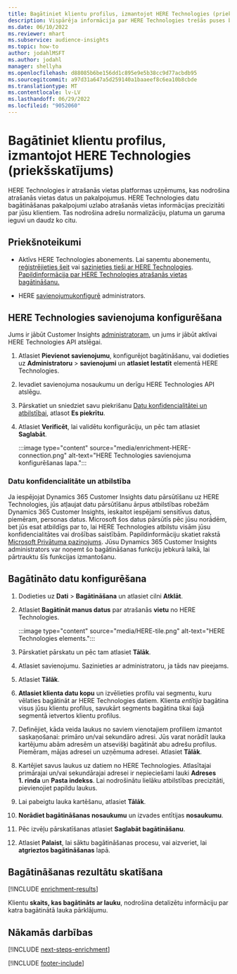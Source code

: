 ```yaml
---
title: Bagātiniet klientu profilus, izmantojot HERE Technologies (priekšskatījums)
description: Vispārēja informācija par HERE Technologies trešās puses bagātināšanu.
ms.date: 06/10/2022
ms.reviewer: mhart
ms.subservice: audience-insights
ms.topic: how-to
author: jodahlMSFT
ms.author: jodahl
manager: shellyha
ms.openlocfilehash: d88085b6be156dd1c895e9e5b38cc9d77acbdb95
ms.sourcegitcommit: a97d31a647a5d259140a1baaeef8c6ea10b8cbde
ms.translationtype: MT
ms.contentlocale: lv-LV
ms.lasthandoff: 06/29/2022
ms.locfileid: "9052060"
---
```

# <a name="enrich-customer-profiles-with-here-technologies-preview"></a>Bagātiniet klientu profilus, izmantojot HERE Technologies (priekšskatījums)

HERE Technologies ir atrašanās vietas platformas uzņēmums, kas nodrošina atrašanās vietas datus un pakalpojumus. HERE Technologies datu bagātināšanas pakalpojumi uzlabo atrašanās vietas informācijas precizitāti par jūsu klientiem. Tas nodrošina adrešu normalizāciju, platuma un garuma ieguvi un daudz ko citu.

## <a name="prerequisites"></a>Priekšnoteikumi

- Aktīvs HERE Technologies abonements. Lai saņemtu abonementu, [reģistrējieties šeit](https://developer.here.com/sign-up?utm_medium=referral&utm_source=Microsoft-Dynamics-CI&create=Freemium-Basic) vai [sazinieties tieši ar HERE Technologies](https://developer.here.com/help?utm_medium=referral&utm_source=Microsoft-Dynamics-CI#how-can-we-help-you). [Papildinformācija par HERE Technologies atrašanās vietas bagātināšanu.](https://developer.here.com/location-enrichment?cid=Dev-MicrosoftDynamics-DB-0-Dev-&utm_source=MicrosoftDynamics&utm_medium=referral&utm_campaign=Online_Dev_ReferralMicrosoft)

- HERE [savienojumu](connections.md)[konfigurē](#configure-the-connection-for-here-technologies) administrators.

## <a name="configure-the-connection-for-here-technologies"></a>HERE Technologies savienojuma konfigurēšana

Jums ir jābūt Customer Insights [administratoram](permissions.md#admin), un jums ir jābūt aktīvai HERE Technologies API atslēgai.

1. Atlasiet **Pievienot savienojumu**, konfigurējot bagātināšanu, vai dodieties uz **Administratoru** > **savienojumi** un **atlasiet Iestatīt** elementā HERE Technologies.

1. Ievadiet savienojuma nosaukumu un derīgu HERE Technologies API atslēgu.

1. Pārskatiet un sniedziet savu piekrišanu [Datu konfidencialitātei un atbilstībai](#data-privacy-and-compliance), atlasot **Es piekrītu**.

1. Atlasiet **Verificēt**, lai validētu konfigurāciju, un pēc tam atlasiet **Saglabāt**.

   :::image type="content" source="media/enrichment-HERE-connection.png" alt-text="HERE Technologies savienojuma konfigurēšanas lapa.":::

### <a name="data-privacy-and-compliance"></a>Datu konfidencialitāte un atbilstība

Ja iespējojat Dynamics 365 Customer Insights datu pārsūtīšanu uz HERE Technologies, jūs atļaujat datu pārsūtīšanu ārpus atbilstības robežām Dynamics 365 Customer Insights, ieskaitot iespējami sensitīvus datus, piemēram, personas datus. Microsoft šos datus pārsūtīs pēc jūsu norādēm, bet jūs esat atbildīgs par to, lai HERE Technologies atbilstu visām jūsu konfidencialitātes vai drošības saistībām. Papildinformāciju skatiet rakstā [Microsoft Privātuma paziņojums](https://go.microsoft.com/fwlink/?linkid=396732).
Jūsu Dynamics 365 Customer Insights administrators var noņemt šo bagātināšanas funkciju jebkurā laikā, lai pārtrauktu šīs funkcijas izmantošanu.

## <a name="configure-the-enrichment"></a>Bagātināto datu konfigurēšana

1. Dodieties uz **Dati** > **Bagātināšana** un atlasiet cilni **Atklāt**.

1. Atlasiet **Bagātināt manus datus** par atrašanās **vietu** no HERE Technologies.

   :::image type="content" source="media/HERE-tile.png" alt-text="HERE Technologies elements.":::

1. Pārskatiet pārskatu un pēc tam atlasiet **Tālāk**.

1. Atlasiet savienojumu. Sazinieties ar administratoru, ja tāds nav pieejams.

1. Atlasiet **Tālāk**.

1. **Atlasiet klienta datu kopu** un izvēlieties profilu vai segmentu, kuru vēlaties bagātināt ar HERE Technologies datiem. Klienta *entītija* bagātina visus jūsu klientu profilus, savukārt segments bagātina tikai šajā segmentā ietvertos klientu profilus.

1. Definējiet, kāda veida laukus no saviem vienotajiem profiliem izmantot saskaņošanai: primāro un/vai sekundāro adresi. Jūs varat norādīt lauka kartējumu abām adresēm un atsevišķi bagātināt abu adrešu profilus. Piemēram, mājas adresei un uzņēmuma adresei. Atlasiet **Tālāk**.

1. Kartējiet savus laukus uz datiem no HERE Technologies. Atlasītajai primārajai un/vai sekundārajai adresei ir nepieciešami lauki **Adreses 1. rinda** un **Pasta indekss**. Lai nodrošinātu lielāku atbilstības precizitāti, pievienojiet papildu laukus.

1. Lai pabeigtu lauka kartēšanu, atlasiet **Tālāk**.

1. **Norādiet bagātināšanas nosaukumu** un izvades entītijas **nosaukumu**.

1. Pēc izvēļu pārskatīšanas atlasiet **Saglabāt bagātināšanu**.

1. Atlasiet **Palaist**, lai sāktu bagātināšanas procesu, vai aizveriet, lai **atgrieztos bagātināšanas** lapā.

## <a name="view-enrichment-results"></a>Bagātināšanas rezultātu skatīšana

[!INCLUDE [enrichment-results](includes/enrichment-results.md)]

Klientu **skaits, kas bagātināts ar lauku**, nodrošina detalizētu informāciju par katra bagātinātā lauka pārklājumu.

## <a name="next-steps"></a>Nākamās darbības

[!INCLUDE [next-steps-enrichment](includes/next-steps-enrichment.md)]

[!INCLUDE [footer-include](includes/footer-banner.md)]
